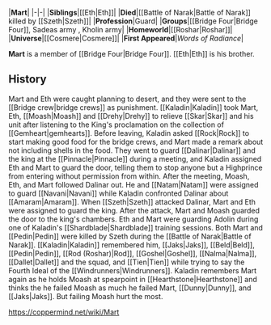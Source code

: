 |**Mart**|
|-|-|
|**Siblings**|[[Eth\|Eth]]|
|**Died**|[[Battle of Narak\|Battle of Narak]] killed by [[Szeth\|Szeth]]|
|**Profession**|Guard|
|**Groups**|[[Bridge Four\|Bridge Four]], Sadeas army , Kholin army|
|**Homeworld**|[[Roshar\|Roshar]]|
|**Universe**|[[Cosmere\|Cosmere]]|
|**First Appeared**|*Words of Radiance*|

**Mart** is a member of [[Bridge Four\|Bridge Four]].
[[Eth\|Eth]] is his brother.

## History
Mart and Eth were caught planning to desert, and they were sent to the [[Bridge crew\|bridge crews]] as punishment.
[[Kaladin\|Kaladin]] took Mart, Eth, [[Moash\|Moash]] and [[Drehy\|Drehy]] to relieve [[Skar\|Skar]] and his unit after listening to the King's proclamation on the collection of [[Gemheart\|gemhearts]]. Before leaving, Kaladin asked [[Rock\|Rock]] to start making good food for the bridge crews, and Mart made a remark about not including shells in the food. They went to guard [[Dalinar\|Dalinar]] and the king at the [[Pinnacle\|Pinnacle]] during a meeting, and Kaladin assigned Eth and Mart to guard the door, telling them to stop anyone but a Highprince from entering without permission from within. After the meeting, Moash, Eth, and Mart followed Dalinar out.
He and [[Natam\|Natam]] were assigned to guard [[Navani\|Navani]] while Kaladin confronted Dalinar about [[Amaram\|Amaram]].
When [[Szeth\|Szeth]] attacked Dalinar, Mart and Eth were assigned to guard the king. After the attack, Mart and Moash guarded the door to the king's chambers.
Eth and Mart were guarding Adolin during one of Kaladin's [[Shardblade\|Shardblade]] training sessions.
Both Mart and [[Pedin\|Pedin]] were killed by Szeth during the [[Battle of Narak\|Battle of Narak]].
[[Kaladin\|Kaladin]] remembered him, [[Jaks\|Jaks]], [[Beld\|Beld]], [[Pedin\|Pedin]], [[Rod (Roshar)\|Rod]], [[Goshel\|Goshel]], [[Nalma\|Nalma]], [[Dallet\|Dallet]] and the squad, and [[Tien\|Tien]] while trying to say the Fourth Ideal of the [[Windrunners\|Windrunners]].
Kaladin remembers Mart again as he holds Moash at spearpoint in [[Hearthstone\|Hearthstone]] and thinks the he failed Moash as much he failed Mart, [[Dunny\|Dunny]], and [[Jaks\|Jaks]]. But failing Moash hurt the most.



https://coppermind.net/wiki/Mart